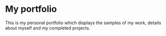 # My portfolio

This is my personal portfolio which displays the samples of my work, details about myself and my completed projects.